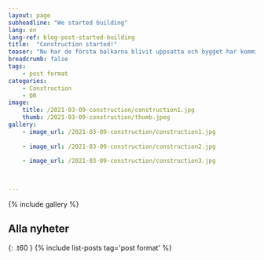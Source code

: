 ```yaml
---
layout: page
subheadline: "We started building"
lang: en
lang-ref: blog-post-started-building
title:  "Construction started!"
teaser: "Nu har de första balkarna blivit uppsatta och bygget har kommit igång."
breadcrumb: false
tags:
    - post format
categories:
    - Construction
    - OR
image:
    title: /2021-03-09-construction/construction1.jpg
    thumb: /2021-03-09-construction/thumb.jpeg
gallery:
    - image_url: /2021-03-09-construction/construction1.jpg
      
    - image_url: /2021-03-09-construction/construction2.jpg
      
    - image_url: /2021-03-09-construction/construction3.jpg
     


---
```



{% include gallery %}


## Alla nyheter
{: .t60 }
{% include list-posts tag='post format' %}
